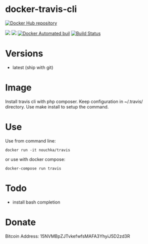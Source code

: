 # docker-travis-cli

[![Docker Hub repository](http://dockeri.co/image/nouchka/travis-cli)](https://registry.hub.docker.com/u/nouchka/travis-cli/)

[![](https://images.microbadger.com/badges/image/nouchka/travis-cli.svg)](https://microbadger.com/images/nouchka/travis-cli "Get your own image badge on microbadger.com")
[![](https://images.microbadger.com/badges/version/nouchka/travis-cli.svg)](https://microbadger.com/images/nouchka/travis-cli "Get your own version badge on microbadger.com")
[![Docker Automated buil](https://img.shields.io/docker/automated/nouchka/travis-cli.svg)](https://hub.docker.com/r/nouchka/travis-cli/)
[![Build Status](https://travis-ci.org/nouchka/docker-travis-cli.svg?branch=master)](https://travis-ci.org/nouchka/docker-travis-cli)

# Versions

* latest (ship with git)

# Image
Install travis cli with php composer. Keep configuration in ~/.travis/ directory. Use make install to setup the command.

# Use

Use from command line:

	docker run -it nouchka/travis
or use with docker compose:

	docker-compose run travis

# Todo

* install bash completion

# Donate

Bitcoin Address: 15NVMBpZJTvkefwfsMAFA3YhyiJ5D2zd3R
